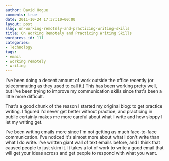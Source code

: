 ```yaml
---
author: David Hogue
comments: true
date: 2011-10-24 17:37:10+00:00
layout: post
slug: on-working-remotely-and-practicing-writing-skills
title: On Working Remotely and Practicing Writing Skills
wordpress_id: 111
categories:
- Technology
tags:
- email
- working remotely
- writing
---
```


I've been doing a decent amount of work outside the office recently (or telecommuting as they used to call it.) This has been working pretty well, but I've been trying to improve my communication skills since that's been a little more difficult.

That's a good chunk of the reason I started my original blog: to get practice writing. I figured I'd never get better without practice, and practicing in public certainly makes me more careful about what I write and how sloppy I let my writing get.

I've been writing emails more since I'm not getting as much face-to-face communication. I've noticed it's almost more about what I don't write than what I do write. I've written giant wall of text emails before, and I think that caused people to just skim it. It takes a lot of work to write a good email that will get your ideas across and get people to respond with what you want.
